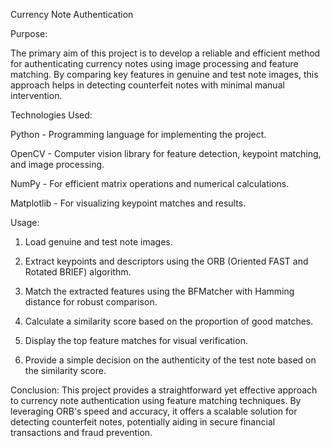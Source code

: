 Currency Note Authentication

Purpose:

The primary aim of this project is to develop a reliable and efficient method for authenticating currency notes using image processing and feature matching. By comparing key features in genuine and test note images, this approach helps in detecting counterfeit notes with minimal manual intervention.

Technologies Used:

Python - Programming language for implementing the project.

OpenCV - Computer vision library for feature detection, keypoint matching, and image processing.

NumPy - For efficient matrix operations and numerical calculations.

Matplotlib - For visualizing keypoint matches and results.

Usage:

1. Load genuine and test note images.


2. Extract keypoints and descriptors using the ORB (Oriented FAST and Rotated BRIEF) algorithm.


3. Match the extracted features using the BFMatcher with Hamming distance for robust comparison.


4. Calculate a similarity score based on the proportion of good matches.


5. Display the top feature matches for visual verification.


6. Provide a simple decision on the authenticity of the test note based on the similarity score.



Conclusion:
This project provides a straightforward yet effective approach to currency note authentication using feature matching techniques. By leveraging ORB's speed and accuracy, it offers a scalable solution for detecting counterfeit notes, potentially aiding in secure financial transactions and fraud prevention.

